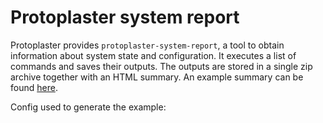 Protoplaster system report
==================
Protoplaster provides `protoplaster-system-report`, a tool to obtain information about system state and configuration. It executes a list of commands and saves their outputs. The outputs are stored in a single zip archive together with an HTML summary. An example summary can be found <a href="_static/system_report_summary.html">here</a>.

Config used to generate the example:
```{include} system-report-example.yml
```